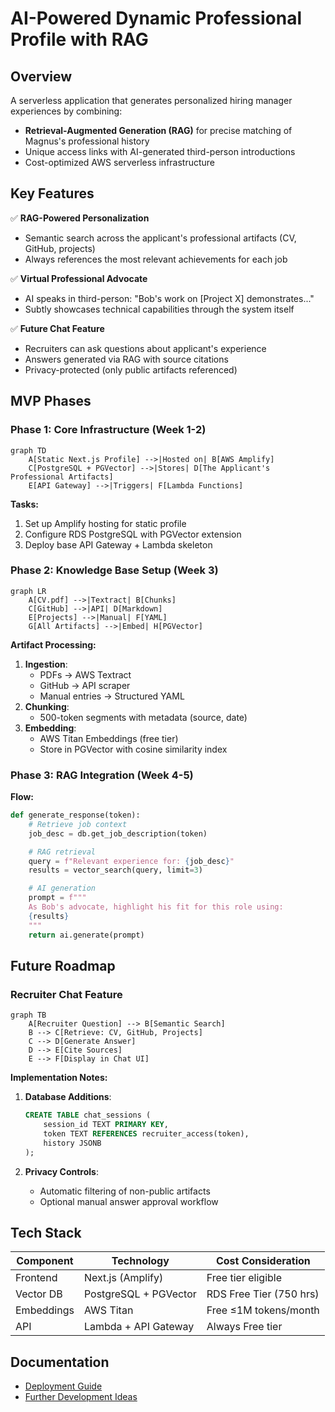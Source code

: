 # AI-Powered Dynamic Professional Profile with RAG

## Overview

A serverless application that generates personalized hiring manager experiences by combining:

- **Retrieval-Augmented Generation (RAG)** for precise matching of Magnus's professional history
- Unique access links with AI-generated third-person introductions
- Cost-optimized AWS serverless infrastructure

## Key Features

✅ **RAG-Powered Personalization**

- Semantic search across the applicant's professional artifacts (CV, GitHub, projects)
- Always references the most relevant achievements for each job

✅ **Virtual Professional Advocate**

- AI speaks in third-person: "Bob's work on [Project X] demonstrates..."
- Subtly showcases technical capabilities through the system itself

✅ **Future Chat Feature**

- Recruiters can ask questions about applicant's experience
- Answers generated via RAG with source citations
- Privacy-protected (only public artifacts referenced)

## MVP Phases

### Phase 1: Core Infrastructure (Week 1-2)

```mermaid
graph TD
    A[Static Next.js Profile] -->|Hosted on| B[AWS Amplify]
    C[PostgreSQL + PGVector] -->|Stores| D[The Applicant's Professional Artifacts]
    E[API Gateway] -->|Triggers| F[Lambda Functions]
```

**Tasks:**

1. Set up Amplify hosting for static profile
2. Configure RDS PostgreSQL with PGVector extension
3. Deploy base API Gateway + Lambda skeleton

### Phase 2: Knowledge Base Setup (Week 3)

```mermaid
graph LR
    A[CV.pdf] -->|Textract| B[Chunks]
    C[GitHub] -->|API| D[Markdown]
    E[Projects] -->|Manual| F[YAML]
    G[All Artifacts] -->|Embed| H[PGVector]
```

**Artifact Processing:**

1. **Ingestion**:
   - PDFs → AWS Textract
   - GitHub → API scraper
   - Manual entries → Structured YAML
2. **Chunking**:
   - 500-token segments with metadata (source, date)
3. **Embedding**:
   - AWS Titan Embeddings (free tier)
   - Store in PGVector with cosine similarity index

### Phase 3: RAG Integration (Week 4-5)

**Flow:**

```python
def generate_response(token):
    # Retrieve job context
    job_desc = db.get_job_description(token)

    # RAG retrieval
    query = f"Relevant experience for: {job_desc}"
    results = vector_search(query, limit=3)

    # AI generation
    prompt = f"""
    As Bob's advocate, highlight his fit for this role using:
    {results}
    """
    return ai.generate(prompt)
```

## Future Roadmap

### Recruiter Chat Feature

```mermaid
graph TB
    A[Recruiter Question] --> B[Semantic Search]
    B --> C[Retrieve: CV, GitHub, Projects]
    C --> D[Generate Answer]
    D --> E[Cite Sources]
    E --> F[Display in Chat UI]
```

**Implementation Notes:**

1. **Database Additions**:

   ```sql
   CREATE TABLE chat_sessions (
       session_id TEXT PRIMARY KEY,
       token TEXT REFERENCES recruiter_access(token),
       history JSONB
   );
   ```

2. **Privacy Controls**:
   - Automatic filtering of non-public artifacts
   - Optional manual answer approval workflow

## Tech Stack

| Component  | Technology            | Cost Consideration      |
| ---------- | --------------------- | ----------------------- |
| Frontend   | Next.js (Amplify)     | Free tier eligible      |
| Vector DB  | PostgreSQL + PGVector | RDS Free Tier (750 hrs) |
| Embeddings | AWS Titan             | Free ≤1M tokens/month   |
| API        | Lambda + API Gateway  | Always Free tier        |

## Documentation

- [Deployment Guide](docs/deployment.md)
- [Further Development Ideas](docs/further-development-ideas.md)
